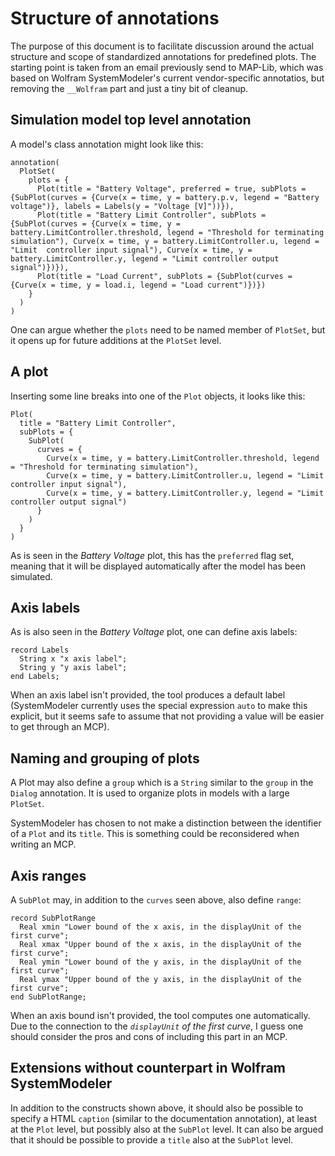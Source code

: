 # Structure of annotations
The purpose of this document is to facilitate discussion around the actual structure and scope of standardized annotations for predefined plots.  The starting point is taken from an email previously send to MAP-Lib, which was based on Wolfram SystemModeler's current vendor-specific annotatios, but removing the `__Wolfram` part and just a tiny bit of cleanup.

## Simulation model top level annotation
A model's class annotation might look like this:

```
annotation(
  PlotSet(
    plots = {
      Plot(title = "Battery Voltage", preferred = true, subPlots = {SubPlot(curves = {Curve(x = time, y = battery.p.v, legend = "Battery voltage")}, labels = Labels(y = "Voltage [V]"))}),
      Plot(title = "Battery Limit Controller", subPlots = {SubPlot(curves = {Curve(x = time, y = battery.LimitController.threshold, legend = "Threshold for terminating simulation"), Curve(x = time, y = battery.LimitController.u, legend = "Limit  controller input signal"), Curve(x = time, y = battery.LimitController.y, legend = "Limit controller output signal")})}),
      Plot(title = "Load Current", subPlots = {SubPlot(curves = {Curve(x = time, y = load.i, legend = "Load current")})})
    }
  )
)
```

One can argue whether the `plots` need to be named member of `PlotSet`, but it opens up for future additions at the `PlotSet` level.

## A plot
Inserting some line breaks into one of the `Plot` objects, it looks like this:
```
Plot(
  title = "Battery Limit Controller",
  subPlots = {
    SubPlot(
      curves = {
        Curve(x = time, y = battery.LimitController.threshold, legend = "Threshold for terminating simulation"),
        Curve(x = time, y = battery.LimitController.u, legend = "Limit controller input signal"),
        Curve(x = time, y = battery.LimitController.y, legend = "Limit controller output signal")
      }
    )
  }
)
```

As is seen in the _Battery Voltage_ plot, this has the `preferred` flag set, meaning that it will be displayed automatically after the model has been simulated.

## Axis labels
As is also seen in the _Battery Voltage_ plot, one can define axis labels:
```
record Labels
  String x "x axis label";
  String y "y axis label";
end Labels;
```

When an axis label isn't provided, the tool produces a default label (SystemModeler currently uses the special expression `auto` to make this explicit, but it seems safe to assume that not providing a value will be easier to get through an MCP).

## Naming and grouping of plots
A Plot may also define a `group` which is a `String` similar to the `group` in the `Dialog` annotation.  It is used to organize plots in models with a large `PlotSet`.

SystemModeler has chosen to not make a distinction between the identifier of a `Plot` and its `title`.  This is something could be reconsidered when writing an MCP.

## Axis ranges
A `SubPlot` may, in addition to the `curves` seen above, also define `range`:
```
record SubPlotRange
  Real xmin "Lower bound of the x axis, in the displayUnit of the first curve";
  Real xmax "Upper bound of the x axis, in the displayUnit of the first curve";
  Real ymin "Lower bound of the y axis, in the displayUnit of the first curve";
  Real ymax "Upper bound of the y axis, in the displayUnit of the first curve";
end SubPlotRange;
```

When an axis bound isn't provided, the tool computes one automatically.  Due to the connection to the _`displayUnit` of the first curve_, I guess one should consider the pros and cons of including this part in an MCP.


## Extensions without counterpart in Wolfram SystemModeler

In addition to the constructs shown above, it should also be possible to specify a HTML `caption` (similar to the documentation annotation), at least at the `Plot` level, but possibly also at the `SubPlot` level.  It can also be argued that it should be possible to provide a `title` also at the `SubPlot` level.

